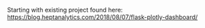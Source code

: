 Starting with existing project found here: https://blog.heptanalytics.com/2018/08/07/flask-plotly-dashboard/

